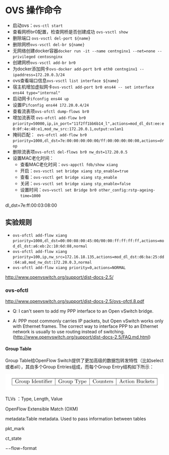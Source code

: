 # OVS 操作命令

* 启动ovs：`ovs-ctl start`
* 查看网桥br0配置，检查网桥是否创建成功     `ovs-vsctl show`
* 删除端口 `ovs-vsctl del-port ${name}`
* 删除网桥`ovs-vsctl del-br ${name}`
* 无网络创建docker容器`docker run -it --name centnginx1 --net=none --privileged centosnginx`
* 创建网桥`ovs-vsctl add-br br0`
* 为docker添加网卡`ovs-docker add-port br0 eth0 centnginx1 --ipaddress=172.20.0.3/24`
* ovs查看端口信息`ovs-vsctl list interface ${name}`
* 宿主机增加虚拟网卡`ovs-vsctl add-port br0 ens44 -- set interface ens44 type="internal"`
* 启动网卡`ifconfig ens44 up`
* 设置IP`ifconfig ens44 172.20.0.4/24`
* 查看流表项`ovs-ofctl dump-flows br0`
* 增加流表项 `ovs-ofctl add-flow br0 priority=50000,ip,in_port="11f2ff1bb6b14_l",actions=mod_dl_dst:ee:e0:0f:4e:40:e1,mod_nw_src:172.20.0.1,output:vxlan1`
* 掩码匹配：` ovs-ofctl add-flow br0 priority=1000,dl_dst=7e:00:00:00:00:00/ff:00:00:00:00:00,actions=drop`
* 删除流表项`ovs-ofctl del-flows br0 nw_dst=172.20.0.5`
* 设置MAC老化时间：
  * 查看MAC老化时间：`ovs-appctl fdb/show xiang`
  * 开启：`ovs-vsctl set bridge xiang stp_enable=true`
  * 查看：`ovs-vsctl get bridge xiang stp_enable`
  * 关闭：`ovs-vsctl set bridge xiang stp_enable=false`
  * 设置时间：`ovs−vsctl set Bridge br0 other_config:rstp-ageing-time=1000`

dl_dst=7e:ff:00:03:08:00

## 实验规则

* `ovs-ofctl add-flow xiang priority=1000,dl_dst=00:00:08:00:45:00/00:00:ff:ff:ff:ff,actions=mod_dl_dst:a6:eb:2c:10:6d:88,normal`
* `ovs-ofctl add-flow xiang priority=100,ip,nw_src=172.16.18.135,actions=mod_dl_dst:d6:ba:25:dd:64:a8,mod_nw_dst:172.20.0.3,normal`
* `ovs-ofctl add-flow xiang priority=0,actions=NORMAL`

http://www.openvswitch.org/support/dist-docs-2.5/

### ovs-ofctl

http://www.openvswitch.org/support/dist-docs-2.5/ovs-ofctl.8.pdf

* Q: I can't seem to add my PPP interface to an Open vSwitch bridge.

* A: PPP most commonly carries IP packets, but Open vSwitch works only with Ethernet frames. The correct way to interface PPP to an Ethernet network is usually to use routing instead of switching.(http://www.openvswitch.org/support/dist-docs-2.5/FAQ.md.html)

#### Group Table

Group Table给OpenFlow Switch提供了更加高级的数据包转发特性（比如select或者all），其由多个Group Entries组成，而每个Group Entry结构如下所示：

![](./img/grouptable.png)

TLVs ：Type, Length, Value

OpenFlow Extensible Match (OXM)

metadata:Table metadata. Used to pass information between tables

pkt_mark

ct_state

−−flow−format 

